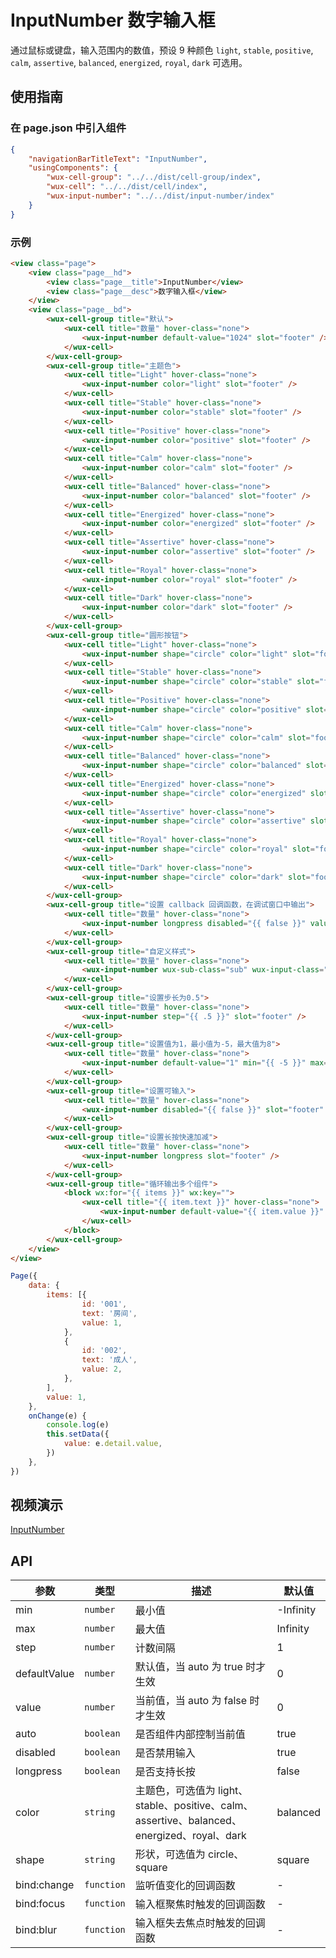 # InputNumber 数字输入框

通过鼠标或键盘，输入范围内的数值，预设 9 种颜色 `light`, `stable`, `positive`, `calm`, `assertive`, `balanced`, `energized`, `royal`, `dark` 可选用。

## 使用指南

### 在 page.json 中引入组件

```json
{
	"navigationBarTitleText": "InputNumber",
	"usingComponents": {
        "wux-cell-group": "../../dist/cell-group/index",
        "wux-cell": "../../dist/cell/index",
        "wux-input-number": "../../dist/input-number/index"
    }
}
```

### 示例

```html
<view class="page">
    <view class="page__hd">
        <view class="page__title">InputNumber</view>
        <view class="page__desc">数字输入框</view>
    </view>
    <view class="page__bd">
        <wux-cell-group title="默认">
            <wux-cell title="数量" hover-class="none">
                <wux-input-number default-value="1024" slot="footer" />
            </wux-cell>
        </wux-cell-group>
        <wux-cell-group title="主题色">
            <wux-cell title="Light" hover-class="none">
                <wux-input-number color="light" slot="footer" />
            </wux-cell>
            <wux-cell title="Stable" hover-class="none">
                <wux-input-number color="stable" slot="footer" />
            </wux-cell>
            <wux-cell title="Positive" hover-class="none">
                <wux-input-number color="positive" slot="footer" />
            </wux-cell>
            <wux-cell title="Calm" hover-class="none">
                <wux-input-number color="calm" slot="footer" />
            </wux-cell>
            <wux-cell title="Balanced" hover-class="none">
                <wux-input-number color="balanced" slot="footer" />
            </wux-cell>
            <wux-cell title="Energized" hover-class="none">
                <wux-input-number color="energized" slot="footer" />
            </wux-cell>
            <wux-cell title="Assertive" hover-class="none">
                <wux-input-number color="assertive" slot="footer" />
            </wux-cell>
            <wux-cell title="Royal" hover-class="none">
                <wux-input-number color="royal" slot="footer" />
            </wux-cell>
            <wux-cell title="Dark" hover-class="none">
                <wux-input-number color="dark" slot="footer" />
            </wux-cell>
        </wux-cell-group>
        <wux-cell-group title="圆形按钮">
            <wux-cell title="Light" hover-class="none">
                <wux-input-number shape="circle" color="light" slot="footer" />
            </wux-cell>
            <wux-cell title="Stable" hover-class="none">
                <wux-input-number shape="circle" color="stable" slot="footer" />
            </wux-cell>
            <wux-cell title="Positive" hover-class="none">
                <wux-input-number shape="circle" color="positive" slot="footer" />
            </wux-cell>
            <wux-cell title="Calm" hover-class="none">
                <wux-input-number shape="circle" color="calm" slot="footer" />
            </wux-cell>
            <wux-cell title="Balanced" hover-class="none">
                <wux-input-number shape="circle" color="balanced" slot="footer" />
            </wux-cell>
            <wux-cell title="Energized" hover-class="none">
                <wux-input-number shape="circle" color="energized" slot="footer" />
            </wux-cell>
            <wux-cell title="Assertive" hover-class="none">
                <wux-input-number shape="circle" color="assertive" slot="footer" />
            </wux-cell>
            <wux-cell title="Royal" hover-class="none">
                <wux-input-number shape="circle" color="royal" slot="footer" />
            </wux-cell>
            <wux-cell title="Dark" hover-class="none">
                <wux-input-number shape="circle" color="dark" slot="footer" />
            </wux-cell>
        </wux-cell-group>
        <wux-cell-group title="设置 callback 回调函数，在调试窗口中输出">
            <wux-cell title="数量" hover-class="none">
                <wux-input-number longpress disabled="{{ false }}" value="{{ value }}" auto="{{ false }}" min="{{ -10 }}" max="{{ 10 }}" bind:change="onChange" slot="footer" />
            </wux-cell>
        </wux-cell-group>
        <wux-cell-group title="自定义样式">
            <wux-cell title="数量" hover-class="none">
                <wux-input-number wux-sub-class="sub" wux-input-class="input" wux-add-class="add" slot="footer" />
            </wux-cell>
        </wux-cell-group>
        <wux-cell-group title="设置步长为0.5">
            <wux-cell title="数量" hover-class="none">
                <wux-input-number step="{{ .5 }}" slot="footer" />
            </wux-cell>
        </wux-cell-group>
        <wux-cell-group title="设置值为1，最小值为-5，最大值为8">
            <wux-cell title="数量" hover-class="none">
                <wux-input-number default-value="1" min="{{ -5 }}" max="{{ 8 }}" slot="footer" />
            </wux-cell>
        </wux-cell-group>
        <wux-cell-group title="设置可输入">
            <wux-cell title="数量" hover-class="none">
                <wux-input-number disabled="{{ false }}" slot="footer" />
            </wux-cell>
        </wux-cell-group>
        <wux-cell-group title="设置长按快速加减">
            <wux-cell title="数量" hover-class="none">
                <wux-input-number longpress slot="footer" />
            </wux-cell>
        </wux-cell-group>
        <wux-cell-group title="循环输出多个组件">
            <block wx:for="{{ items }}" wx:key="">
                <wux-cell title="{{ item.text }}" hover-class="none">
                    <wux-input-number default-value="{{ item.value }}" slot="footer" />
                </wux-cell>
            </block>
        </wux-cell-group>
    </view>
</view>
```

```js
Page({
    data: {
        items: [{
                id: '001',
                text: '房间',
                value: 1,
            },
            {
                id: '002',
                text: '成人',
                value: 2,
            },
        ],
        value: 1,
    },
    onChange(e) {
        console.log(e)
        this.setData({
            value: e.detail.value,
        })
    },
})
```

## 视频演示

[InputNumber](./_media/input-number.mp4 ':include :type=iframe width=375px height=667px')

## API

| 参数 | 类型 | 描述 | 默认值 |
| --- | --- | --- | --- |
| min | <code>number</code> | 最小值 | -Infinity |
| max | <code>number</code> | 最大值 | Infinity |
| step | <code>number</code> | 计数间隔 | 1 |
| defaultValue | <code>number</code> | 默认值，当 auto 为 true 时才生效 | 0 |
| value | <code>number</code> | 当前值，当 auto 为 false 时才生效 | 0 |
| auto | <code>boolean</code> | 是否组件内部控制当前值 | true |
| disabled | <code>boolean</code> | 是否禁用输入 | true |
| longpress | <code>boolean</code> | 是否支持长按 | false |
| color | <code>string</code> | 主题色，可选值为 light、stable、positive、calm、assertive、balanced、energized、royal、dark | balanced |
| shape | <code>string</code> | 形状，可选值为 circle、square | square |
| bind:change | <code>function</code> | 监听值变化的回调函数 | - |
| bind:focus | <code>function</code> | 输入框聚焦时触发的回调函数 | - |
| bind:blur | <code>function</code> | 输入框失去焦点时触发的回调函数 | - |